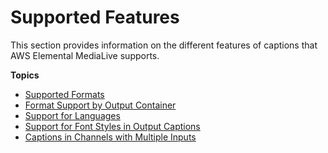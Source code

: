 # Supported Features<a name="captions-supported-features"></a>

This section provides information on the different features of captions that AWS Elemental MediaLive supports\.

**Topics**
+ [Supported Formats](supported-formats.md)
+ [Format Support by Output Container](supported-format-outputs.md)
+ [Support for Languages](support-for-languages.md)
+ [Support for Font Styles in Output Captions](support-for-font-styles-in-output-captions.md)
+ [Captions in Channels with Multiple Inputs](captions-channels-multi-input.md)